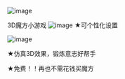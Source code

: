 ![image](https://github.com/tianhukj/3D-cube/assets/166341634/891b0140-9614-4646-9354-6060a7baccbe)


3D魔方小游戏
![image](https://github.com/tianhukj/cc/assets/166341634/36090d1f-6a45-42db-bd28-11f3ff030cad)
★可个性化设置


![image](https://github.com/tianhukj/cc/assets/166341634/6f4749a3-aa19-4cdf-bb4e-ade96d128d82)


★仿真3D效果，锻炼意志好帮手


★免费！！再也不需花钱买魔方



